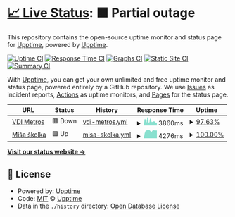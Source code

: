 # [📈 Live Status](https://demo.upptime.js.org): <!--live status--> **🟧 Partial outage**

This repository contains the open-source uptime monitor and status page for [Upptime](https://upptime.js.org), powered by [Upptime](https://github.com/upptime/upptime).

[![Uptime CI](https://github.com/bohdanKulcyckyj/TrackAvailability/workflows/Uptime%20CI/badge.svg)](https://github.com/bohdanKulcyckyj/TrackAvailability/actions?query=workflow%3A%22Uptime+CI%22)
[![Response Time CI](https://github.com/bohdanKulcyckyj/TrackAvailability/workflows/Response%20Time%20CI/badge.svg)](https://github.com/bohdanKulcyckyj/TrackAvailability/actions?query=workflow%3A%22Response+Time+CI%22)
[![Graphs CI](https://github.com/bohdanKulcyckyj/TrackAvailability/workflows/Graphs%20CI/badge.svg)](https://github.com/bohdanKulcyckyj/TrackAvailability/actions?query=workflow%3A%22Graphs+CI%22)
[![Static Site CI](https://github.com/bohdanKulcyckyj/TrackAvailability/workflows/Static%20Site%20CI/badge.svg)](https://github.com/bohdanKulcyckyj/TrackAvailability/actions?query=workflow%3A%22Static+Site+CI%22)
[![Summary CI](https://github.com/bohdanKulcyckyj/TrackAvailability/workflows/Summary%20CI/badge.svg)](https://github.com/bohdanKulcyckyj/TrackAvailability/actions?query=workflow%3A%22Summary+CI%22)

With [Upptime](https://upptime.js.org), you can get your own unlimited and free uptime monitor and status page, powered entirely by a GitHub repository. We use [Issues](https://github.com/upptime/upptime/issues) as incident reports, [Actions](https://github.com/bohdanKulcyckyj/TrackAvailability/actions) as uptime monitors, and [Pages](https://demo.upptime.js.org) for the status page.

<!--start: status pages-->
<!-- This summary is generated by Upptime (https://github.com/upptime/upptime) -->
<!-- Do not edit this manually, your changes will be overwritten -->
<!-- prettier-ignore -->
| URL | Status | History | Response Time | Uptime |
| --- | ------ | ------- | ------------- | ------ |
| <img alt="" src="https://icons.duckduckgo.com/ip3/www.vdimetros.cz.ico" height="13"> [VDI Metros](https://www.vdimetros.cz) | 🟥 Down | [vdi-metros.yml](https://github.com/bohdanKulcyckyj/TrackAvailability/commits/HEAD/history/vdi-metros.yml) | <details><summary><img alt="Response time graph" src="./graphs/vdi-metros/response-time-week.png" height="20"> 3860ms</summary><br><a href="https://bohdanKulcyckyj.github.io/TrackAvailability/history/vdi-metros"><img alt="Response time 2976" src="https://img.shields.io/endpoint?url=https%3A%2F%2Fraw.githubusercontent.com%2FbohdanKulcyckyj%2FTrackAvailability%2FHEAD%2Fapi%2Fvdi-metros%2Fresponse-time.json"></a><br><a href="https://bohdanKulcyckyj.github.io/TrackAvailability/history/vdi-metros"><img alt="24-hour response time 3393" src="https://img.shields.io/endpoint?url=https%3A%2F%2Fraw.githubusercontent.com%2FbohdanKulcyckyj%2FTrackAvailability%2FHEAD%2Fapi%2Fvdi-metros%2Fresponse-time-day.json"></a><br><a href="https://bohdanKulcyckyj.github.io/TrackAvailability/history/vdi-metros"><img alt="7-day response time 3860" src="https://img.shields.io/endpoint?url=https%3A%2F%2Fraw.githubusercontent.com%2FbohdanKulcyckyj%2FTrackAvailability%2FHEAD%2Fapi%2Fvdi-metros%2Fresponse-time-week.json"></a><br><a href="https://bohdanKulcyckyj.github.io/TrackAvailability/history/vdi-metros"><img alt="30-day response time 2976" src="https://img.shields.io/endpoint?url=https%3A%2F%2Fraw.githubusercontent.com%2FbohdanKulcyckyj%2FTrackAvailability%2FHEAD%2Fapi%2Fvdi-metros%2Fresponse-time-month.json"></a><br><a href="https://bohdanKulcyckyj.github.io/TrackAvailability/history/vdi-metros"><img alt="1-year response time 2976" src="https://img.shields.io/endpoint?url=https%3A%2F%2Fraw.githubusercontent.com%2FbohdanKulcyckyj%2FTrackAvailability%2FHEAD%2Fapi%2Fvdi-metros%2Fresponse-time-year.json"></a></details> | <details><summary><a href="https://bohdanKulcyckyj.github.io/TrackAvailability/history/vdi-metros">97.63%</a></summary><a href="https://bohdanKulcyckyj.github.io/TrackAvailability/history/vdi-metros"><img alt="All-time uptime 98.16%" src="https://img.shields.io/endpoint?url=https%3A%2F%2Fraw.githubusercontent.com%2FbohdanKulcyckyj%2FTrackAvailability%2FHEAD%2Fapi%2Fvdi-metros%2Fuptime.json"></a><br><a href="https://bohdanKulcyckyj.github.io/TrackAvailability/history/vdi-metros"><img alt="24-hour uptime 93.67%" src="https://img.shields.io/endpoint?url=https%3A%2F%2Fraw.githubusercontent.com%2FbohdanKulcyckyj%2FTrackAvailability%2FHEAD%2Fapi%2Fvdi-metros%2Fuptime-day.json"></a><br><a href="https://bohdanKulcyckyj.github.io/TrackAvailability/history/vdi-metros"><img alt="7-day uptime 97.63%" src="https://img.shields.io/endpoint?url=https%3A%2F%2Fraw.githubusercontent.com%2FbohdanKulcyckyj%2FTrackAvailability%2FHEAD%2Fapi%2Fvdi-metros%2Fuptime-week.json"></a><br><a href="https://bohdanKulcyckyj.github.io/TrackAvailability/history/vdi-metros"><img alt="30-day uptime 98.16%" src="https://img.shields.io/endpoint?url=https%3A%2F%2Fraw.githubusercontent.com%2FbohdanKulcyckyj%2FTrackAvailability%2FHEAD%2Fapi%2Fvdi-metros%2Fuptime-month.json"></a><br><a href="https://bohdanKulcyckyj.github.io/TrackAvailability/history/vdi-metros"><img alt="1-year uptime 98.16%" src="https://img.shields.io/endpoint?url=https%3A%2F%2Fraw.githubusercontent.com%2FbohdanKulcyckyj%2FTrackAvailability%2FHEAD%2Fapi%2Fvdi-metros%2Fuptime-year.json"></a></details>
| <img alt="" src="https://icons.duckduckgo.com/ip3/www.misaskolka.cz.ico" height="13"> [Míša školka](https://www.misaskolka.cz) | 🟩 Up | [misa-skolka.yml](https://github.com/bohdanKulcyckyj/TrackAvailability/commits/HEAD/history/misa-skolka.yml) | <details><summary><img alt="Response time graph" src="./graphs/misa-skolka/response-time-week.png" height="20"> 4276ms</summary><br><a href="https://bohdanKulcyckyj.github.io/TrackAvailability/history/misa-skolka"><img alt="Response time 3885" src="https://img.shields.io/endpoint?url=https%3A%2F%2Fraw.githubusercontent.com%2FbohdanKulcyckyj%2FTrackAvailability%2FHEAD%2Fapi%2Fmisa-skolka%2Fresponse-time.json"></a><br><a href="https://bohdanKulcyckyj.github.io/TrackAvailability/history/misa-skolka"><img alt="24-hour response time 4368" src="https://img.shields.io/endpoint?url=https%3A%2F%2Fraw.githubusercontent.com%2FbohdanKulcyckyj%2FTrackAvailability%2FHEAD%2Fapi%2Fmisa-skolka%2Fresponse-time-day.json"></a><br><a href="https://bohdanKulcyckyj.github.io/TrackAvailability/history/misa-skolka"><img alt="7-day response time 4276" src="https://img.shields.io/endpoint?url=https%3A%2F%2Fraw.githubusercontent.com%2FbohdanKulcyckyj%2FTrackAvailability%2FHEAD%2Fapi%2Fmisa-skolka%2Fresponse-time-week.json"></a><br><a href="https://bohdanKulcyckyj.github.io/TrackAvailability/history/misa-skolka"><img alt="30-day response time 3885" src="https://img.shields.io/endpoint?url=https%3A%2F%2Fraw.githubusercontent.com%2FbohdanKulcyckyj%2FTrackAvailability%2FHEAD%2Fapi%2Fmisa-skolka%2Fresponse-time-month.json"></a><br><a href="https://bohdanKulcyckyj.github.io/TrackAvailability/history/misa-skolka"><img alt="1-year response time 3885" src="https://img.shields.io/endpoint?url=https%3A%2F%2Fraw.githubusercontent.com%2FbohdanKulcyckyj%2FTrackAvailability%2FHEAD%2Fapi%2Fmisa-skolka%2Fresponse-time-year.json"></a></details> | <details><summary><a href="https://bohdanKulcyckyj.github.io/TrackAvailability/history/misa-skolka">100.00%</a></summary><a href="https://bohdanKulcyckyj.github.io/TrackAvailability/history/misa-skolka"><img alt="All-time uptime 100.00%" src="https://img.shields.io/endpoint?url=https%3A%2F%2Fraw.githubusercontent.com%2FbohdanKulcyckyj%2FTrackAvailability%2FHEAD%2Fapi%2Fmisa-skolka%2Fuptime.json"></a><br><a href="https://bohdanKulcyckyj.github.io/TrackAvailability/history/misa-skolka"><img alt="24-hour uptime 100.00%" src="https://img.shields.io/endpoint?url=https%3A%2F%2Fraw.githubusercontent.com%2FbohdanKulcyckyj%2FTrackAvailability%2FHEAD%2Fapi%2Fmisa-skolka%2Fuptime-day.json"></a><br><a href="https://bohdanKulcyckyj.github.io/TrackAvailability/history/misa-skolka"><img alt="7-day uptime 100.00%" src="https://img.shields.io/endpoint?url=https%3A%2F%2Fraw.githubusercontent.com%2FbohdanKulcyckyj%2FTrackAvailability%2FHEAD%2Fapi%2Fmisa-skolka%2Fuptime-week.json"></a><br><a href="https://bohdanKulcyckyj.github.io/TrackAvailability/history/misa-skolka"><img alt="30-day uptime 100.00%" src="https://img.shields.io/endpoint?url=https%3A%2F%2Fraw.githubusercontent.com%2FbohdanKulcyckyj%2FTrackAvailability%2FHEAD%2Fapi%2Fmisa-skolka%2Fuptime-month.json"></a><br><a href="https://bohdanKulcyckyj.github.io/TrackAvailability/history/misa-skolka"><img alt="1-year uptime 100.00%" src="https://img.shields.io/endpoint?url=https%3A%2F%2Fraw.githubusercontent.com%2FbohdanKulcyckyj%2FTrackAvailability%2FHEAD%2Fapi%2Fmisa-skolka%2Fuptime-year.json"></a></details>

<!--end: status pages-->

[**Visit our status website →**](https://demo.upptime.js.org)

## 📄 License

- Powered by: [Upptime](https://github.com/upptime/upptime)
- Code: [MIT](./LICENSE) © [Upptime](https://upptime.js.org)
- Data in the `./history` directory: [Open Database License](https://opendatacommons.org/licenses/odbl/1-0/)
